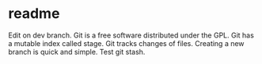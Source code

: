 
# readme

Edit on dev branch.
Git is a free software distributed under the GPL.
Git has a mutable index called stage.
Git tracks changes of files.
Creating a new branch is quick and simple.
Test git stash. 
